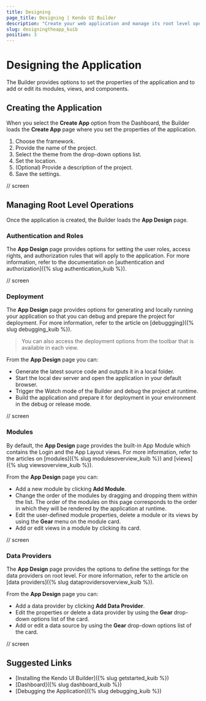 ```yaml
---
title: Designing
page_title: Designing | Kendo UI Builder
description: "Create your web application and manage its root level operation from the App Design page which is provided by the Kendo UI Builder."
slug: designingtheapp_kuib
position: 3
---
```


# Designing the Application

The Builder provides options to set the properties of the application and to add or edit its modules, views, and components.  

## Creating the Application

When you select the **Create App** option from the Dashboard, the Builder loads the **Create App** page where you set the properties of the application.

1. Choose the framework.
1. Provide the name of the project.
1. Select the theme from the drop-down options list.
1. Set the location.
1. (Optional) Provide a description of the project.
1. Save the settings.

// screen  

## Managing Root Level Operations

Once the application is created, the Builder loads the **App Design** page.

### Authentication and Roles

The **App Design** page provides options for setting the user roles, access rights, and authorization rules that will apply to the application. For more information, refer to the documentation on [authentication and authorization]({% slug authentication_kuib %}).

// screen

### Deployment

The **App Design** page provides options for generating and locally running your application so that you can debug and prepare the project for deployment. For more information, refer to the article on [debuggging]({% slug debugging_kuib %}).

> You can also access the deployment options from the toolbar that is available in each view.

From the **App Design** page you can:

* Generate the latest source code and outputs it in a local folder.
* Start the local dev server and open the application in your default browser.
* Trigger the Watch mode of the Builder and debug the project at runtime.
* Build the application and prepare it for deployment in your environment in the debug or release mode.

// screen

### Modules

By default, the **App Design** page provides the built-in App Module which contains the Login and the App Layout views. For more information, refer to the articles on [modules]({% slug modulesoverview_kuib %}) and [views]({% slug viewsoverview_kuib %}).

From the **App Design** page you can:

* Add a new module by clicking **Add Module**.
* Change the order of the modules by dragging and dropping them within the list. The order of the modules on this page corresponds to the order in which they will be rendered by the application at runtime.
* Edit the user-defined module properties, delete a module or its views by using the **Gear** menu on the module card.
* Add or edit views in a module by clicking its card.

// screen

### Data Providers

The **App Design** page provides the options to define the settings for the data providers on root level. For more information, refer to the article on [data providers]({% slug dataprovidersoverview_kuib %}).

From the **App Design** page you can:

* Add a data provider by clicking **Add Data Provider**.
* Edit the properties or delete a data provider by using the **Gear** drop-down options list of the card.
* Add or edit a data source by using the **Gear** drop-down options list of the card.

// screen

## Suggested Links

* [Installing the Kendo UI Builder]({% slug getstarted_kuib %})
* [Dashboard]({% slug dashboard_kuib %})
* [Debugging the Application]({% slug debugging_kuib %})
